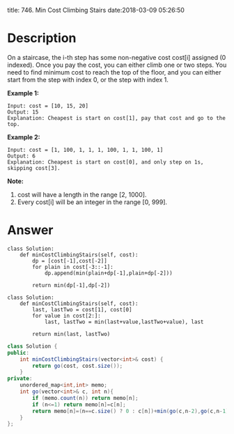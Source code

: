title: 746. Min Cost Climbing Stairs
date:2018-03-09 05:26:50

# Description
On a staircase, the i-th step has some non-negative cost cost[i] assigned (0 indexed).
Once you pay the cost, you can either climb one or two steps. You need to find minimum cost to reach the top of the floor, and you can either start from the step with index 0, or the step with index 1.

**Example 1:**
```
Input: cost = [10, 15, 20]
Output: 15
Explanation: Cheapest is start on cost[1], pay that cost and go to the top.
```
**Example 2:**
```
Input: cost = [1, 100, 1, 1, 1, 100, 1, 1, 100, 1]
Output: 6
Explanation: Cheapest is start on cost[0], and only step on 1s, skipping cost[3].
```
**Note:**
1. cost will have a length in the range [2, 1000].
2. Every cost[i] will be an integer in the range [0, 999].

# Answer
```python3
class Solution:
    def minCostClimbingStairs(self, cost):
        dp = [cost[-1],cost[-2]]
        for plain in cost[-3::-1]:
            dp.append(min(plain+dp[-1],plain+dp[-2]))
        
        return min(dp[-1],dp[-2])
```
```python3
class Solution:
    def minCostClimbingStairs(self, cost):
        last, lastTwo = cost[1], cost[0]
        for value in cost[2:]:
            last, lastTwo = min(last+value,lastTwo+value), last
        
        return min(last, lastTwo)
```
```java
class Solution {
public:
    int minCostClimbingStairs(vector<int>& cost) {
        return go(cost, cost.size());
    }
private:
    unordered_map<int,int> memo;
    int go(vector<int>& c, int n){
        if (memo.count(n)) return memo[n];
        if (n<=1) return memo[n]=c[n];
        return memo[n]=(n==c.size() ? 0 : c[n])+min(go(c,n-2),go(c,n-1));
    }
};
```